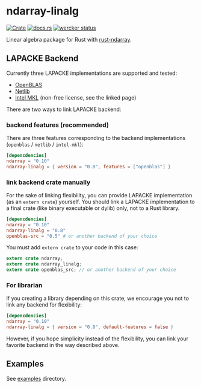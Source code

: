 ndarray-linalg
===============
[![Crate](http://meritbadge.herokuapp.com/ndarray-linalg)](https://crates.io/crates/ndarray-linalg)
[![docs.rs](https://docs.rs/ndarray-linalg/badge.svg)](https://docs.rs/ndarray-linalg)
[![wercker status](https://app.wercker.com/status/f04aeba682ea6e79577e15bd946344a5/s/master "wercker status")](https://app.wercker.com/project/byKey/f04aeba682ea6e79577e15bd946344a5)

Linear algebra package for Rust with [rust-ndarray](https://github.com/bluss/rust-ndarray).

LAPACKE Backend
----------------

Currently three LAPACKE implementations are supported and tested:

- [OpenBLAS](https://github.com/cmr/openblas-src)
- [Netlib](https://github.com/cmr/netlib-src)
- [Intel MKL](https://github.com/termoshtt/rust-intel-mkl) (non-free license, see the linked page)

There are two ways to link LAPACKE backend:

### backend features (recommended)
There are three features corresponding to the backend implementations (`openblas` / `netlib` / `intel-mkl`):

```toml
[depencdencies]
ndarray = "0.10"
ndarray-linalg = { version = "0.8", features = ["openblas"] }
```

### link backend crate manually
For the sake of linking flexibility, you can provide LAPACKE implementation (as an `extern crate`) yourself.
You should link a LAPACKE implementation to a final crate (like binary executable or dylib) only, not to a Rust library.

```toml
[depencdencies]
ndarray = "0.10"
ndarray-linalg = "0.8"
openblas-src = "0.5" # or another backend of your choice

```

You must add `extern crate` to your code in this case:

```rust
extern crate ndarray;
extern crate ndarray_linalg;
extern crate openblas_src; // or another backend of your choice
```

### For librarian
If you creating a library depending on this crate, we encourage you not to link any backend for flexibility:

```toml
[depencdencies]
ndarray = "0.10"
ndarray-linalg = { version = "0.8", default-features = false }
```

However, if you hope simplicity instead of the flexibility, you can link your favorite backend in the way described above.

Examples
---------
See [examples](https://github.com/termoshtt/ndarray-linalg/tree/master/examples) directory.

